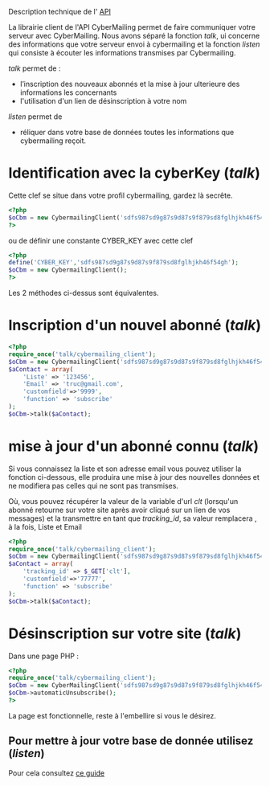 Description technique de l' [API](https://www.cybermailing.com/api.php) 

La librairie client de l'API CyberMailing permet de faire communiquer votre serveur avec CyberMailing. Nous avons séparé la fonction *talk*, ui concerne des informations que votre serveur envoi à cybermailing et la fonction *listen* qui consiste à écouter les informations transmises par Cybermailing.

*talk* permet de :

- l’inscription des nouveaux abonnés et la mise à jour ulterieure des informations les concernants
- l'utilisation d'un lien de désinscription à votre nom

*listen* permet de

- réliquer dans votre base de données toutes les informations que cybermailing reçoit.
 

# Identification avec la cyberKey (*talk*)

Cette clef se situe dans votre profil cybermailing, gardez là secrête.

```php
<?php
$oCbm = new CybermailingClient('sdfs987sd9g87s9d87s9f879sd8fglhjkh46f54gh');
?>
```

ou de définir une constante CYBER_KEY avec cette clef

```php
<?php
define('CYBER_KEY','sdfs987sd9g87s9d87s9f879sd8fglhjkh46f54gh');
$oCbm = new CybermailingClient();
?>
```

Les 2 méthodes ci-dessus sont équivalentes.

# Inscription d'un nouvel abonné (*talk*)

```php
<?php
require_once('talk/cybermailing_client');
$oCbm = new CybermailingClient('sdfs987sd9g87s9d87s9f879sd8fglhjkh46f54gh');
$aContact = array(
	'Liste' => '123456',
	'Email' => 'truc@gmail.com',
	'customfield'=>'9999',
	'function' => 'subscribe'
);
$oCbm->talk($aContact);
```

# mise à jour d'un abonné connu (*talk*)

Si vous connaissez la liste et son adresse email vous pouvez utiliser la fonction ci-dessous, elle produira une mise à jour des nouvelles données et ne modifiera pas celles qui ne sont pas transmises.

Où, vous pouvez récupérer la valeur de la variable d'url *clt* (lorsqu'un abonné retourne sur votre site après avoir cliqué sur un lien de vos messages) 
et la transmettre en tant que *tracking_id*, sa valeur remplacera , à la fois, Liste et Email

```php
<?php
require_once('talk/cybermailing_client');
$oCbm = new CybermailingClient('sdfs987sd9g87s9d87s9f879sd8fglhjkh46f54gh');
$aContact = array(
	'tracking_id' => $_GET['clt'], 
	'customfield'=>'77777',
	'function' => 'subscribe'
);
$oCbm->talk($aContact);
```

# Désinscription sur votre site (*talk*)

Dans une page PHP : 
```php
<?php
require_once('talk/cybermailing_client');
$oCbm = new CyberMailingClient('sdfs987sd9g87s9d87s9f879sd8fglhjkh46f54gh');
$oCbm->automaticUnsubscribe(); 
?>
```

La page est fonctionnelle, reste à l'embellire si vous le désirez.

## Pour mettre à jour votre base de donnée utilisez (*listen*)
Pour cela consultez [ce guide](listen/Lisez_moi.htm)



